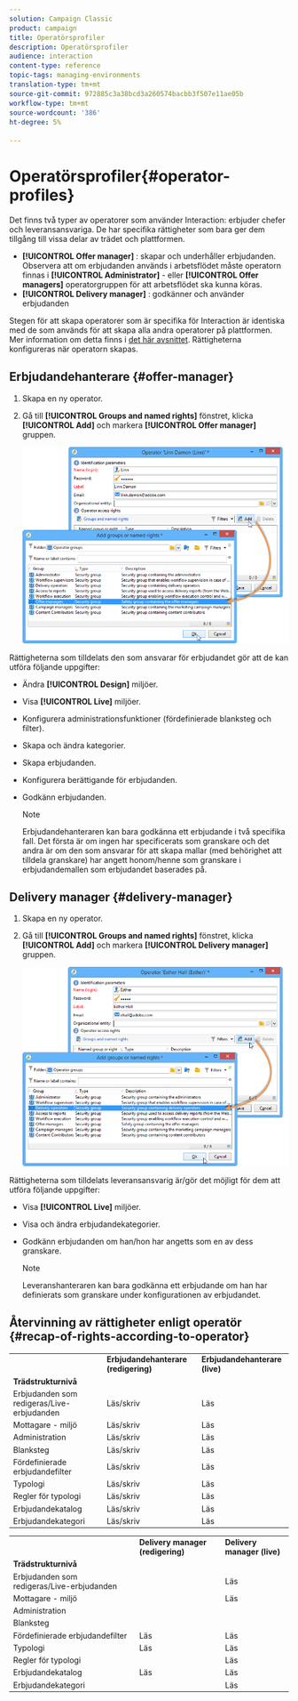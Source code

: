 ```yaml
---
solution: Campaign Classic
product: campaign
title: Operatörsprofiler
description: Operatörsprofiler
audience: interaction
content-type: reference
topic-tags: managing-environments
translation-type: tm+mt
source-git-commit: 972885c3a38bcd3a260574bacbb3f507e11ae05b
workflow-type: tm+mt
source-wordcount: '386'
ht-degree: 5%

---
```



# Operatörsprofiler{#operator-profiles}

Det finns två typer av operatorer som använder Interaction: erbjuder chefer och leveransansvariga. De har specifika rättigheter som bara ger dem tillgång till vissa delar av trädet och plattformen.

* **[!UICONTROL Offer manager]** : skapar och underhåller erbjudanden. Observera att om erbjudanden används i arbetsflödet måste operatorn finnas i **[!UICONTROL Administrator]** - eller **[!UICONTROL Offer managers]** operatorgruppen för att arbetsflödet ska kunna köras.
* **[!UICONTROL Delivery manager]** : godkänner och använder erbjudanden

Stegen för att skapa operatorer som är specifika för Interaction är identiska med de som används för att skapa alla andra operatorer på plattformen. Mer information om detta finns i [det här avsnittet](../../platform/using/access-management.md#creating-an-operator). Rättigheterna konfigureras när operatorn skapas.

## Erbjudandehanterare {#offer-manager}

1. Skapa en ny operator.
1. Gå till **[!UICONTROL Groups and named rights]** fönstret, klicka **[!UICONTROL Add]** och markera **[!UICONTROL Offer manager]** gruppen.

   ![](assets/offer_operators_create_001.png)

Rättigheterna som tilldelats den som ansvarar för erbjudandet gör att de kan utföra följande uppgifter:

* Ändra **[!UICONTROL Design]** miljöer.
* Visa **[!UICONTROL Live]** miljöer.
* Konfigurera administrationsfunktioner (fördefinierade blanksteg och filter).
* Skapa och ändra kategorier.
* Skapa erbjudanden.
* Konfigurera berättigande för erbjudanden.
* Godkänn erbjudanden.

   >[!NOTE]
   >
   >Erbjudandehanteraren kan bara godkänna ett erbjudande i två specifika fall. Det första är om ingen har specificerats som granskare och det andra är om den som ansvarar för att skapa mallar (med behörighet att tilldela granskare) har angett honom/henne som granskare i erbjudandemallen som erbjudandet baserades på.

## Delivery manager {#delivery-manager}

1. Skapa en ny operator.
1. Gå till **[!UICONTROL Groups and named rights]** fönstret, klicka **[!UICONTROL Add]** och markera **[!UICONTROL Delivery manager]** gruppen.

   ![](assets/offer_operators_create_002.png)

Rättigheterna som tilldelats leveransansvarig är/gör det möjligt för dem att utföra följande uppgifter:

* Visa **[!UICONTROL Live]** miljöer.
* Visa och ändra erbjudandekategorier.
* Godkänn erbjudanden om han/hon har angetts som en av dess granskare.

   >[!NOTE]
   >
   >Leveranshanteraren kan bara godkänna ett erbjudande om han har definierats som granskare under konfigurationen av erbjudandet.

## Återvinning av rättigheter enligt operatör {#recap-of-rights-according-to-operator}

<table> 
 <tbody> 
  <tr> 
   <td> </td> 
   <td> <strong>Erbjudandehanterare (redigering)</strong><br /> </td> 
   <td> <strong>Erbjudandehanterare (live)</strong><br /> </td> 
  </tr> 
  <tr> 
   <td> <strong>Trädstrukturnivå</strong><br /> </td> 
   <td> </td> 
   <td> </td> 
  </tr> 
  <tr> 
   <td> Erbjudanden som redigeras/Live-erbjudanden<br /> </td> 
   <td> Läs/skriv<br /> </td> 
   <td> Läs<br /> </td> 
  </tr> 
  <tr> 
   <td> Mottagare - miljö<br /> </td> 
   <td> Läs/skriv<br /> </td> 
   <td> Läs<br /> </td> 
  </tr> 
  <tr> 
   <td> Administration<br /> </td> 
   <td> Läs/skriv<br /> </td> 
   <td> Läs<br /> </td> 
  </tr> 
  <tr> 
   <td> Blanksteg<br /> </td> 
   <td> Läs/skriv<br /> </td> 
   <td> Läs<br /> </td> 
  </tr> 
  <tr> 
   <td> Fördefinierade erbjudandefilter<br /> </td> 
   <td> Läs/skriv<br /> </td> 
   <td> Läs<br /> </td> 
  </tr> 
  <tr> 
   <td> Typologi<br /> </td> 
   <td> Läs/skriv<br /> </td> 
   <td> Läs<br /> </td> 
  </tr> 
  <tr> 
   <td> Regler för typologi<br /> </td> 
   <td> Läs/skriv<br /> </td> 
   <td> Läs<br /> </td> 
  </tr> 
  <tr> 
   <td> Erbjudandekatalog<br /> </td> 
   <td> Läs/skriv<br /> </td> 
   <td> Läs<br /> </td> 
  </tr> 
  <tr> 
   <td> Erbjudandekategori<br /> </td> 
   <td> Läs/skriv<br /> </td> 
   <td> Läs<br /> </td> 
  </tr> 
 </tbody> 
</table>

<table> 
 <tbody> 
  <tr> 
   <td> </td> 
   <td> <strong>Delivery manager (redigering)</strong><br /> </td> 
   <td> <strong>Delivery manager (live)</strong><br /> </td> 
  </tr> 
  <tr> 
   <td> <strong>Trädstrukturnivå</strong><br /> </td> 
   <td> </td> 
   <td> </td> 
  </tr> 
  <tr> 
   <td> Erbjudanden som redigeras/Live-erbjudanden<br /> </td> 
   <td> </td> 
   <td> Läs<br /> </td> 
  </tr> 
  <tr> 
   <td> Mottagare - miljö<br /> </td> 
   <td> </td> 
   <td> Läs<br /> </td> 
  </tr> 
  <tr> 
   <td> Administration<br /> </td> 
   <td> </td> 
   <td> </td> 
  </tr> 
  <tr> 
   <td> Blanksteg<br /> </td> 
   <td> </td> 
   <td> </td> 
  </tr> 
  <tr> 
   <td> Fördefinierade erbjudandefilter<br /> </td> 
   <td> Läs<br /> </td> 
   <td> Läs<br /> </td> 
  </tr> 
  <tr> 
   <td> Typologi<br /> </td> 
   <td> Läs<br /> </td> 
   <td> Läs<br /> </td> 
  </tr> 
  <tr> 
   <td> Regler för typologi<br /> </td> 
   <td> </td> 
   <td> Läs<br /> </td> 
  </tr> 
  <tr> 
   <td> Erbjudandekatalog<br /> </td> 
   <td> Läs<br /> </td> 
   <td> Läs<br /> </td> 
  </tr> 
  <tr> 
   <td> Erbjudandekategori<br /> </td> 
   <td> </td> 
   <td> Läs<br /> </td> 
  </tr> 
 </tbody> 
</table>

